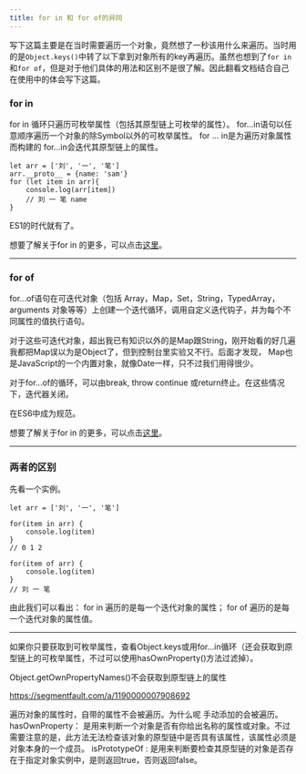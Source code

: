 ```yaml
---
title: for in 和 for of的异同
---
```

写下这篇主要是在当时需要遍历一个对象，竟然想了一秒该用什么来遍历。当时用的是`Object.keys()`中转了以下拿到对象所有的key再遍历。虽然也想到了`for in`和`for of`，但是对于他们具体的用法和区别不是很了解。因此翻看文档结合自己在使用中的体会写下这篇。

### for in 
for in 循环只遍历可枚举属性（包括其原型链上可枚举的属性）。
for...in语句以任意顺序遍历一个对象的除Symbol以外的可枚举属性。
for ... in是为遍历对象属性而构建的
for...in会迭代其原型链上的属性。
```
let arr = ['刘', '一', '笔']
arr.__proto__ = {name: 'sam'}
for (let item in arr){
    console.log(arr[item])
    // 刘 一 笔 name
}
```
ES1的时代就有了。

想要了解关于for in 的更多，可以点击[这里](https://developer.mozilla.org/zh-CN/docs/Web/JavaScript/Reference/Statements/for...in)。

---

### for of 
for...of语句在可迭代对象（包括 Array，Map，Set，String，TypedArray，arguments 对象等等）上创建一个迭代循环，调用自定义迭代钩子，并为每个不同属性的值执行语句。

对于这些可迭代对象，超出我已有知识以外的是Map跟String，刚开始看的好几遍我都把Map误以为是Object了，但到控制台里实验又不行。后面才发现， Map也是JavaScript的一个内置对象，就像Date一样，只不过我们用得很少。

对于for...of的循环，可以由break, throw  continue    或return终止。在这些情况下，迭代器关闭。

在ES6中成为规范。

想要了解关于for in 的更多，可以点击[这里](https://developer.mozilla.org/zh-CN/docs/Web/JavaScript/Reference/Statements/for...of)。

---

### 两者的区别
先看一个实例。
```
let arr = ['刘', '一', '笔']

for(item in arr) {
    console.log(item)
}
// 0 1 2

for(item of arr) {
    console.log(item)
}
// 刘 一 笔
```
由此我们可以看出：
for in 遍历的是每一个迭代对象的属性；
for of 遍历的是每一个迭代对象的属性值。


---

如果你只要获取到可枚举属性，查看Object.keys或用for...in循环（还会获取到原型链上的可枚举属性，不过可以使用hasOwnProperty()方法过滤掉）。

Object.getOwnPropertyNames()不会获取到原型链上的属性

https://segmentfault.com/a/1190000007908692

遍历对象的属性时，自带的属性不会被遍历。为什么呢
手动添加的会被遍历。
hasOwnProperty： 是用来判断一个对象是否有你给出名称的属性或对象。不过需要注意的是，此方法无法检查该对象的原型链中是否具有该属性，该属性必须是对象本身的一个成员。
isPrototypeOf : 是用来判断要检查其原型链的对象是否存在于指定对象实例中，是则返回true，否则返回false。
